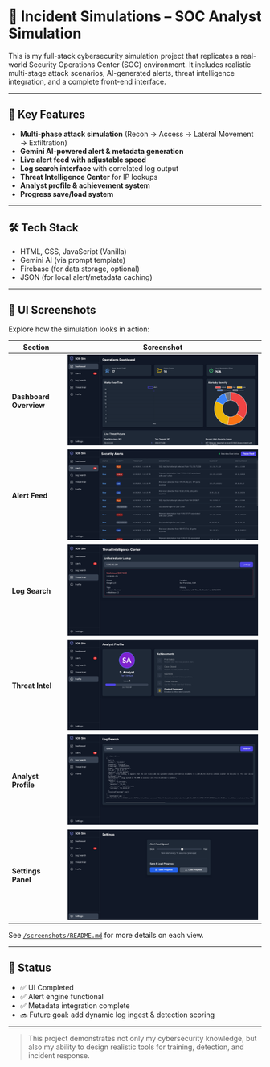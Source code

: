 # 🧩 Incident Simulations – SOC Analyst Simulation

This is my full-stack cybersecurity simulation project that replicates a real-world Security Operations Center (SOC) environment. It includes realistic multi-stage attack scenarios, AI-generated alerts, threat intelligence integration, and a complete front-end interface.

---

## 🚨 Key Features

- **Multi-phase attack simulation** (Recon → Access → Lateral Movement → Exfiltration)
- **Gemini AI-powered alert & metadata generation**
- **Live alert feed with adjustable speed**
- **Log search interface** with correlated log output
- **Threat Intelligence Center** for IP lookups
- **Analyst profile & achievement system**
- **Progress save/load system**

---

## 🛠️ Tech Stack

- HTML, CSS, JavaScript (Vanilla)
- Gemini AI (via prompt template)
- Firebase (for data storage, optional)
- JSON (for local alert/metadata caching)

---

## 📸 UI Screenshots

Explore how the simulation looks in action:

| Section | Screenshot |
|--------|------------|
| **Dashboard Overview** | ![Dashboard](./screenshots/Screenshot%202025-06-24%20at%2015-44-28%20SOC%20Simulator%20-%20Final.png) |
| **Alert Feed** | ![Alerts](./screenshots/Screenshot%202025-06-24%20at%2015-44-36%20SOC%20Simulator%20-%20Final.png) |
| **Log Search** | ![Log Search](./screenshots/Screenshot%202025-06-24%20at%2015-44-54%20SOC%20Simulator%20-%20Final.png) |
| **Threat Intel** | ![Threat Intel](./screenshots/Screenshot%202025-06-24%20at%2015-45-00%20SOC%20Simulator%20-%20Final.png) |
| **Analyst Profile** | ![Profile](./screenshots/Screenshot%202025-06-24%20at%2015-45-06%20SOC%20Simulator%20-%20Final.png) |
| **Settings Panel** | ![Settings](./screenshots/Screenshot%202025-06-24%20at%2015-45-13%20SOC%20Simulator%20-%20Final.png) |

See [`/screenshots/README.md`](./screenshots/README.md) for more details on each view.

---

## 📌 Status

- ✅ UI Completed
- ✅ Alert engine functional
- ✅ Metadata integration complete
- 🔜 Future goal: add dynamic log ingest & detection scoring

---

> This project demonstrates not only my cybersecurity knowledge, but also my ability to design realistic tools for training, detection, and incident response.
